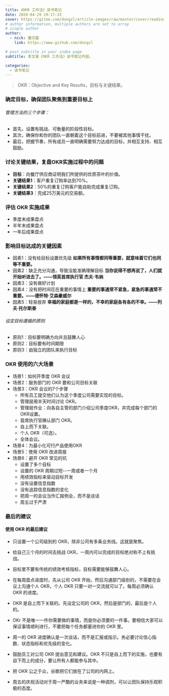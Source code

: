 ```yaml
---
title: 《OKR 工作法》读书笔记
date: 2020-04-29 19:17:33
cover: https://gitee.com/dongzl/article-images/raw/master/cover/reading_book.png
# author information, multiple authors are set to array
# single author
author:
  - nick: 董宗磊
    link: https://www.github.com/dongzl

# post subtitle in your index page
subtitle: 本文是《OKR 工作法》读书笔记内容。

categories: 
  - 读书笔记
---
```


> OKR：Objective and Key Results，目标与关键结果。

### 确定目标，确保团队聚焦到重要目标上

###### 管理方法的三个步骤：

- 首先，设置有挑战、可衡量的阶段性目标。
- 其次，确保你和你的团队一直朝着这个目标前进，不要被其他事情干扰。
- 最后，把握节奏，所有成员一直明确需要努力达成的目标，并相互支持、相互鼓励。

### 讨论关键结果，复盘OKR实施过程中的问题

- **目标**：向餐厅供应商证明我们所提供的优质茶叶的价值。
- **关键结果1**：客户重复订购率达到70%。
- **关键结果2**：50%的重复订购客户能自助完成重复订购。
- **关键结果3**：完成25万美元的交易额。

### 评估 OKR 实施成果

- 季度末成果盘点
- 半年末成果盘点
- 一年后成果盘点

### 影响目标达成的关键因素

- 因素1：没有给目标设置优先级
  **如果所有事情都同等重要，就意味着它们也同等不重要。**
- 因素2：缺乏充分沟通，导致没能准确理解目标
  **当你说得不想再说了，人们就开始听进去了。——领英首席执行官 杰夫·韦纳**
- 因素3：没有做好计划
- 因素4：没有把时间花在重要的事情上
  **重要的事通常不紧急，紧急的事通常不重要。——德怀特·艾森豪威尔**
- 因素5：轻易放弃
  **幸福的家庭都是一样的，不幸的家庭各有各的不幸。——列夫·托尔斯泰**

###### 设定目标遵循的原则

- 原则1：目标要明确方向并且鼓舞人心
- 原则2：目标要有时间期限
- 原则3：由独立的团队来执行目标

### OKR 使用的六大场景

- 场景1：如何开季度 OKR 会议
- 场景2：服务部门的 OKR 要和公司目标关联
- 场景3：OKR 会议的7个步骤
  - 所有员工提交他们认为这个季度公司需要实现的目标。
  - 管理层用半天时间讨论 OKR。
  - 管理层作业：向各自主管的部门介绍公司季度OKR，并完成每个部门的OKR设置。
  - 首席执行官确认部门 OKR。
  - 自上而下关联。
  - 个人 OKR（可选）。
  - 全体会议。
- 场景4：为最小化可行产品使用OKR
- 场景5：使用 OKR 改进周报
- 场景6：避开 OKR 常见的坑
  - 设置了多个目标
  - 设置的 OKR 周期过短--一周或者一个月
  - 用绩效指标来驱动目标开发
  - 没有设置信息指数
  - 没有追踪信息指数的变化
  - 把周一的会议当作汇报例会，而不是谈话
  - 周五过于严肃

### 最后的建议

#### 使用 OKR 的最后建议

- 只设置一个公司级别的 OKR，除非公司有多条业务线。这就是聚焦。
  
- 给自己三个月的时间去挑战 OKR，一周内可以完成的目标绝对称不上有挑战。

- 目标里不要有传统的绩效考核指标，目标需要能够鼓舞人心。

- 在每周盘点进度时，先从公司 OKR 开始，然后沟通部门级别的，不需要在会议上沟通个人 OKR，个人 OKR 只要一对一交流就可以了。每周必须确认 OKR 的进度。

- OKR 是自上而下关联的。先设定公司的 OKR，然后是部门的，最后是个人的。

- OKr 不是唯一一件你需要做的事情，而是你必须要的一件事。要相信大家可以保证事情顺利进行，不要把每个任务都塞进你的 OKR 里。

- 周一的 OKR 进度确认是一次谈话，而不是汇报或指示。务必要讨论信心指数、状态指标和优先级的变化。

- 鼓励员工对公司 OKR 提出意见和建议。OKR 不只是自上而下的实施，也要有自下而上的成分，要让所有人都能参与其中。

- 把 OKR 公之于众，谷歌把它们放在了公司的内网上。

- 周五的庆祝活动对于周一严酷的业务来说是一种调剂，可以让团队保持乐观积极的态度。
